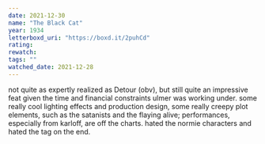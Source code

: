 ```yaml
---
date: 2021-12-30
name: "The Black Cat"
year: 1934
letterboxd_uri: "https://boxd.it/2puhCd"
rating: 
rewatch: 
tags: ""
watched_date: 2021-12-28
---
```


not quite as expertly realized as Detour (obv), but still quite an impressive feat given the time and financial constraints ulmer was working under. some really cool lighting effects and production design, some really creepy plot elements, such as the satanists and the flaying alive; performances, especially from karloff, are off the charts. hated the normie characters and hated the tag on the end.
